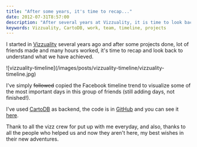 ```yaml
---
title: "After some years, it's time to recap..."
date: 2012-07-31T8:57:00
description: "After several years at Vizzuality, it is time to look back and explain what we have achieved"
keywords: Vizzuality, CartoDB, work, team, timeline, projects
---
```


I started in [Vizzuality](http://vizzuality.com) several years ago and after some projects done, lot of friends made and many hours worked, it's time to recap and look back to understand what we have achieved.

![vizzuality-timeline](/images/posts/vizzuality-timeline/vizzuality-
timeline.jpg)

I've simply <strike>followed</strike> copied the Facebook timeline trend to visualize some of the most important days in this group of friends (still adding days, not finished!).

I've used [CartoDB](http://cartodb.com) as backend, the code is in [GitHub](https://github.com/xavijam/vizzuality-timeline) and you can see it [here](http://xavijam.github.io/vizzuality-timeline).

Thank to all the vizz crew for put up with me everyday, and also, thanks to all the people who helped us and now they aren't here, my best wishes in their new adventures.

